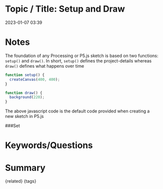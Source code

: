 # Topic / Title: Setup and Draw

2023-01-07
03:39


# Notes
The foundation of any Processing or P5.js sketch is based on two functions: `setup()` and `draw()`. In short, `setup()` defines the project-details whereas `draw()` defines what happens over time

```javascript
function setup() {
  createCanvas(400, 400);
}

function draw() {
  background(220);
}
```
The above javascript code is the default code provided when creating a new sketch in P5.js

###Set

# Keywords/Questions

# Summary

{related}
{tags}